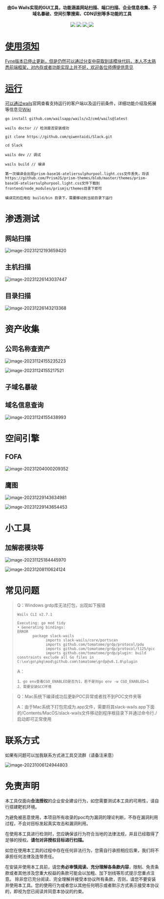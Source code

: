 <h4 align="center">由Go Wails实现的GUI工具，功能涵盖网站扫描、端口扫描、企业信息收集、子域名暴破、空间引擎搜索、CDN识别等多功能的工具</h4>

<p align="center">
<img src="https://img.shields.io/github/go-mod/go-version/qiwentaidi/Slack?filename=go.mod">
<img src="https://img.shields.io/badge/wails-v2.7.1-blue">
<a href="https://github.com/qiwentaidi/Slack/releases/"><img src="https://img.shields.io/github/v/release/qiwentaidi/Slack">
<a href="https://github.com/qiwentaidi/Slack/releases/"><img src="https://img.shields.io/github/downloads/qiwentaidi/Slack/total">
</p>





# 使用须知

Fyne版本已停止更新，但是仍然可以通过分支中获取到该模块代码，本人不太熟悉前端框架，对内存或者功能实现上并不好，欢迎各位师傅提供意见

# 运行

可以通过[wails](https://wails.io/zh-Hans/docs/gettingstarted/installation/)官网查看支持运行的客户端以及运行前条件，详细功能介绍及拓展等信息见[Wiki](https://github.com/qiwentaidi/Slack/wiki)

```shell
go install github.com/wailsapp/wails/v2/cmd/wails@latest

wails doctor // 检测是否安装成功

git clone https://github.com/qiwentaidi/Slack.git

cd Slack

wails dev // 调试

wails build // 编译

第一次编译会出现prism-base16-ateliersulphurpool.light.css文件丢失，将该https://github.com/PrismJS/prism-themes/blob/master/themes/prism-base16-ateliersulphurpool.light.css文件下载到frontend/node_modules/prismjs/themes目录下即可

编译完的应用在 build/bin 目录下，需要移动到当前目录下运行
```

# 渗透测试

## 网站扫描

![image-20231212193659420](assets/image-20231212193659420.png)

## 主机扫描

![image-20231226143037447](assets/image-20231226143037447.png)

## 目录扫描

![image-20231226143213368](assets/image-20231226143213368.png)

# 资产收集

## 公司名称查资产

![image-20231124155235223](assets/image-20231124155235223.png)

![image-20231124155217521](assets/image-20231124155217521.png)

## 子域名暴破

## 域名信息查询

![image-20231124155438993](assets/image-20231124155438993.png)

# 空间引擎

## FOFA

![image-20231204000209352](assets/image-20231204000209352.png)

## 鹰图

![image-20231229143634981](assets/image-20231229143634981.png)

![image-20231229143654453](assets/image-20231229143654453.png)

# 小工具

## 加解密模块等

![image-20231125184445970](assets/image-20231125184445970.png)

![image-20231208110624124](assets/image-20231208110624124.png)

# 常见问题

> Q：Windows grdp库无法打包，出现如下报错
>
> ```
> Wails CLI v2.7.1
> 
> Executing: go mod tidy
> • Generating bindings: 
> ERROR  
>        package slack-wails
>              imports slack-wails/core/portscan
>              imports github.com/tomatome/grdp/protocol/pdu
>              imports github.com/tomatome/grdp/protocol/t125/gcc
>              imports github.com/tomatome/grdp/plugin: build constraints exclude all Go files in C:\xx\go\pkg\mod\github.com\tomatome\grdp@v0.1.0\plugin
> ```
>
> A：
>
> ```
> 1、go env查看CGO_ENABLED是否为1，若不是则go env -w CGO_ENABLED=1 
> 2、需要安装GCC环境
> ```



> Q：Mac系统下编译成功后更新POC异常或者找不到POC文件夹等
>
> A：由于Mac系统下打包完成为.app文件，需要将其slack-wails.app下面的/Contents/MacOS/slack-wails文件移动到程序根目录下并通过命令行./启动即可正常使用

# 联系方式

如果有问题可以加我联系方式进工具交流群（请备注来意）

![image-20231006124944803](assets/image-20231006124944803.png)

# 免责声明

本工具仅面向**合法授权**的企业安全建设行为，如您需要测试本工具的可用性，请自行搭建靶机环境。

为避免被恶意使用，本项目所有收录的poc均为漏洞的理论判断，不存在漏洞利用过程，不会对目标发起真实攻击和漏洞利用。

在使用本工具进行检测时，您应确保该行为符合当地的法律法规，并且已经取得了足够的授权。**请勿对非授权目标进行扫描。**

如您在使用本工具的过程中存在任何非法行为，您需自行承担相应后果，我们将不承担任何法律及连带责任。

在安装并使用本工具前，请您**务必审慎阅读、充分理解各条款内容**，限制、免责条款或者其他涉及您重大权益的条款可能会以加粗、加下划线等形式提示您重点注意。 除非您已充分阅读、完全理解并接受本协议所有条款，否则，请您不要安装并使用本工具。您的使用行为或者您以其他任何明示或者默示方式表示接受本协议的，即视为您已阅读并同意本协议的约束。
